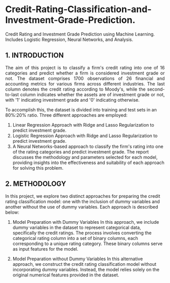 # Credit-Rating-Classification-and-Investment-Grade-Prediction.
Credit Rating and Investment Grade Prediction using Machine Learning. Includes Logistic Regression, Neural Networks, and Analysis.

## 1. INTRODUCTION
<p align="justify">
The aim of this project is to classify a firm's credit rating into one of 16 categories and predict whether a firm is considered investment grade or not. The dataset comprises 1700 observations of 26 financial and accounting metrics for various firms across different industries. The last column denotes the credit rating according to Moody's, while the second-to-last column indicates whether the assets are of investment grade or not, with '1' indicating investment grade and '0' indicating otherwise.

To accomplish this, the dataset is divided into training and test sets in an 80%:20% ratio. Three different approaches are employed:

1. Linear Regression Approach with Ridge and Lasso Regularization to predict investment grade.
2. Logistic Regression Approach with Ridge and Lasso Regularization to predict investment grade.
3. A Neural Networks-based approach to classify the firm's rating into one of the rating categories and predict investment grade.
The report discusses the methodology and parameters selected for each model, providing insights into the effectiveness and suitability of each approach for solving this problem.
</p>


## 2. METHODOLOGY
In this project, we explore two distinct approaches for preparing the credit rating classification model: one with the inclusion of dummy variables and another without the use of dummy variables. Each approach is described below:

1. Model Preparation with Dummy Variables
In this approach, we include dummy variables in the dataset to represent categorical data, specifically the credit ratings. The process involves converting the categorical rating column into a set of binary columns, each corresponding to a unique rating category. These binary columns serve as input features for the model.


2. Model Preparation without Dummy Variables
In this alternative approach, we construct the credit rating classification model without incorporating dummy variables. Instead, the model relies solely on the original numerical features provided in the dataset.
